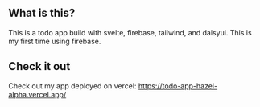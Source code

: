 ## What is this?
This is a todo app build with svelte, firebase, tailwind, and daisyui. This is my first time using firebase.

## Check it out
Check out my app deployed on vercel: https://todo-app-hazel-alpha.vercel.app/